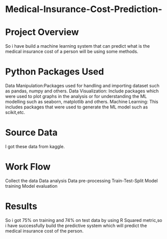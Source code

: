 # Medical-Insurance-Cost-Prediction-
# Project Overview
So i have build a machine learning system that can predict what is the medical insurance cost of a person will be using some methods.
# Python Packages Used
Data Manipulation:Packages used for handling and importing dataset such as pandas, numpy and others. Data Visualization: Include packages which were used to plot graphs in the analysis or for understanding the ML modelling such as seaborn, matplotlib and others. Machine Learning: This includes packages that were used to generate the ML model such as scikit,etc.
# Source Data
I got these data from kaggle.
# Work Flow
Collect the data
Data analysis
Data pre-processing
Train-Test-Split
Model training
Model evaluation
# Results
So i got 75% on training and 74% on test data by using R Squared metric,so i have successfully build the predictive system which will predict the medical insurance cost of the person.
